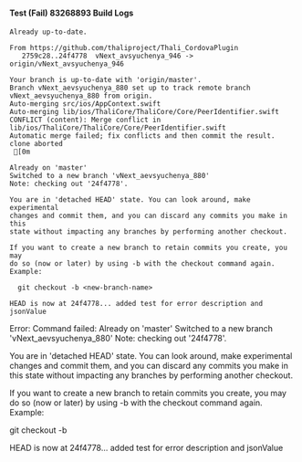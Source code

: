 #### Test (Fail) 83268893 Build Logs


```
Already up-to-date.

From https://github.com/thaliproject/Thali_CordovaPlugin
   2759c28..24f4778  vNext_avsyuchenya_946 -> origin/vNext_avsyuchenya_946

```

```
Your branch is up-to-date with 'origin/master'.
Branch vNext_aevsyuchenya_880 set up to track remote branch vNext_aevsyuchenya_880 from origin.
Auto-merging src/ios/AppContext.swift
Auto-merging lib/ios/ThaliCore/ThaliCore/Core/PeerIdentifier.swift
CONFLICT (content): Merge conflict in lib/ios/ThaliCore/ThaliCore/Core/PeerIdentifier.swift
Automatic merge failed; fix conflicts and then commit the result.
clone aborted
 [0m

Already on 'master'
Switched to a new branch 'vNext_aevsyuchenya_880'
Note: checking out '24f4778'.

You are in 'detached HEAD' state. You can look around, make experimental
changes and commit them, and you can discard any commits you make in this
state without impacting any branches by performing another checkout.

If you want to create a new branch to retain commits you create, you may
do so (now or later) by using -b with the checkout command again. Example:

  git checkout -b <new-branch-name>

HEAD is now at 24f4778... added test for error description and jsonValue

```

Error: Command failed: Already on 'master'
Switched to a new branch 'vNext_aevsyuchenya_880'
Note: checking out '24f4778'.

You are in 'detached HEAD' state. You can look around, make experimental
changes and commit them, and you can discard any commits you make in this
state without impacting any branches by performing another checkout.

If you want to create a new branch to retain commits you create, you may
do so (now or later) by using -b with the checkout command again. Example:

  git checkout -b <new-branch-name>

HEAD is now at 24f4778... added test for error description and jsonValue
